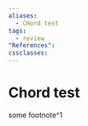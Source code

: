 ```yaml
---
aliases:
  - CHord test
tags:
  - review
"References":
cssclasses:
---
```

# Chord test
some footnote^1